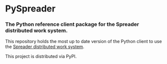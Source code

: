 # PySpreader
### The Python reference client package for the Spreader distributed work system.

This repository holds the most up to date version of the Python client to use the [Spreader distributed work system](https://github.com/LukeCroteau/spreader).

This project is distributed via PyPI.
